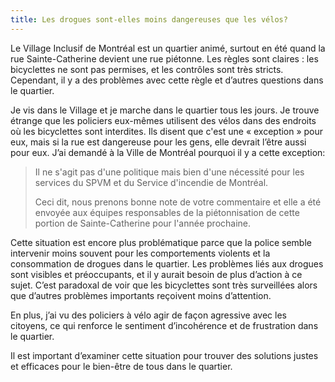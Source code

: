 ```yaml
---
title: Les drogues sont-elles moins dangereuses que les vélos?
---
```


Le Village Inclusif de Montréal est un quartier animé, surtout en été quand la rue Sainte-Catherine devient une rue piétonne. Les règles sont claires : les bicyclettes ne sont pas permises, et les contrôles sont très stricts. Cependant, il y a des problèmes avec cette règle et d’autres questions dans le quartier.

Je vis dans le Village et je marche dans le quartier tous les jours. Je trouve étrange que les policiers eux-mêmes utilisent des vélos dans des endroits où les bicyclettes sont interdites. Ils disent que c'est une « exception » pour eux, mais si la rue est dangereuse pour les gens, elle devrait l’être aussi pour eux. J’ai demandé à la Ville de Montréal pourquoi il y a cette exception:

> Il ne s'agit pas d'une politique mais bien d'une nécessité pour les services du SPVM et du Service d'incendie de Montréal.
>
> Ceci dit, nous prenons bonne note de votre commentaire et elle a été envoyée aux équipes responsables de la piétonnisation de cette portion de Sainte-Catherine pour l'année prochaine.

Cette situation est encore plus problématique parce que la police semble intervenir moins souvent pour les comportements violents et la consommation de drogues dans le quartier. Les problèmes liés aux drogues sont visibles et préoccupants, et il y aurait besoin de plus d’action à ce sujet. C’est paradoxal de voir que les bicyclettes sont très surveillées alors que d’autres problèmes importants reçoivent moins d’attention.

En plus, j’ai vu des policiers à vélo agir de façon agressive avec les citoyens, ce qui renforce le sentiment d’incohérence et de frustration dans le quartier.

Il est important d’examiner cette situation pour trouver des solutions justes et efficaces pour le bien-être de tous dans le quartier.